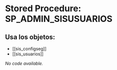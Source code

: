 # Stored Procedure: SP_ADMIN_SISUSUARIOS

## Usa los objetos:
- [[sis_configseg]]
- [[sis_usuarios]]

*No code available.*
